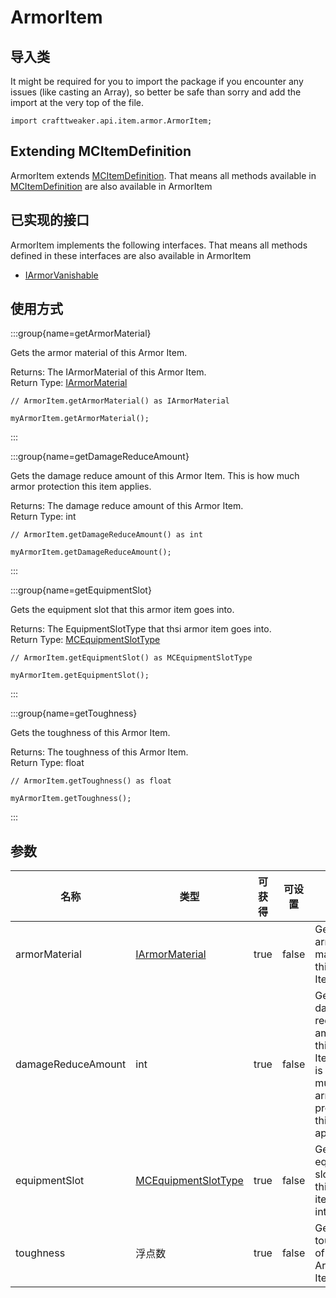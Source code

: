 # ArmorItem

## 导入类

It might be required for you to import the package if you encounter any issues (like casting an Array), so better be safe than sorry and add the import at the very top of the file.
```zenscript
import crafttweaker.api.item.armor.ArmorItem;
```


## Extending MCItemDefinition

ArmorItem extends [MCItemDefinition](/vanilla/api/item/MCItemDefinition). That means all methods available in [MCItemDefinition](/vanilla/api/item/MCItemDefinition) are also available in ArmorItem

## 已实现的接口
ArmorItem implements the following interfaces. That means all methods defined in these interfaces are also available in ArmorItem

- [IArmorVanishable](/vanilla/api/enchantment/IArmorVanishable)

## 使用方式

:::group{name=getArmorMaterial}

Gets the armor material of this Armor Item.

Returns: The IArmorMaterial of this Armor Item.  
Return Type: [IArmorMaterial](/vanilla/api/item/armor/IArmorMaterial)

```zenscript
// ArmorItem.getArmorMaterial() as IArmorMaterial

myArmorItem.getArmorMaterial();
```

:::

:::group{name=getDamageReduceAmount}

Gets the damage reduce amount of this Armor Item. This is how much armor protection this item applies.

Returns: The damage reduce amount of this Armor Item.  
Return Type: int

```zenscript
// ArmorItem.getDamageReduceAmount() as int

myArmorItem.getDamageReduceAmount();
```

:::

:::group{name=getEquipmentSlot}

Gets the equipment slot that this armor item goes into.

Returns: The EquipmentSlotType that thsi armor item goes into.  
Return Type: [MCEquipmentSlotType](/vanilla/api/util/MCEquipmentSlotType)

```zenscript
// ArmorItem.getEquipmentSlot() as MCEquipmentSlotType

myArmorItem.getEquipmentSlot();
```

:::

:::group{name=getToughness}

Gets the toughness of this Armor Item.

Returns: The toughness of this Armor Item.  
Return Type: float

```zenscript
// ArmorItem.getToughness() as float

myArmorItem.getToughness();
```

:::


## 参数

| 名称                 | 类型                                                           | 可获得  | 可设置   | 描述                                                                                                     |
| ------------------ | ------------------------------------------------------------ | ---- | ----- | ------------------------------------------------------------------------------------------------------ |
| armorMaterial      | [IArmorMaterial](/vanilla/api/item/armor/IArmorMaterial)     | true | false | Gets the armor material of this Armor Item.                                                            |
| damageReduceAmount | int                                                          | true | false | Gets the damage reduce amount of this Armor Item. This is how much armor protection this item applies. |
| equipmentSlot      | [MCEquipmentSlotType](/vanilla/api/util/MCEquipmentSlotType) | true | false | Gets the equipment slot that this armor item goes into.                                                |
| toughness          | 浮点数                                                          | true | false | Gets the toughness of this Armor Item.                                                                 |

